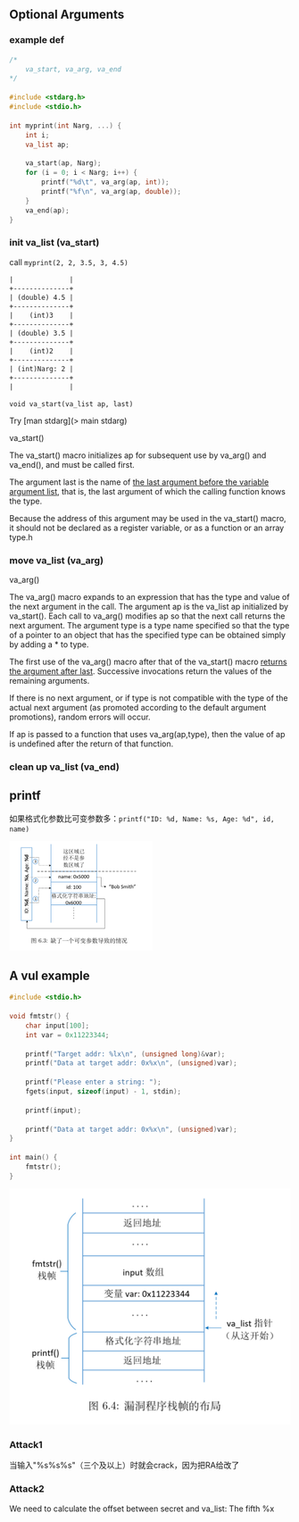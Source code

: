 

## Optional Arguments

### example def

```c
/*
    va_start, va_arg, va_end
*/

#include <stdarg.h>
#include <stdio.h>

int myprint(int Narg, ...) {
    int i;
    va_list ap;
    
    va_start(ap, Narg);
    for (i = 0; i < Narg; i++) {
        printf("%d\t", va_arg(ap, int));
        printf("%f\n", va_arg(ap, double));
    }
    va_end(ap);
}
```

### init va_list (va_start)

call `myprint(2, 2, 3.5, 3, 4.5)`

```
|              |
+--------------+
| (double) 4.5 |
+--------------+
|    (int)3    |
+--------------+
| (double) 3.5 |
+--------------+
|    (int)2    |
+--------------+
| (int)Narg: 2 |
+--------------+
|              |
```

`void va_start(va_list ap, last)` 

Try [man stdarg](> main stdarg)

va_start()

The va_start() macro initializes ap for subsequent use by va_arg() and va_end(), and must be called first.

The argument last is the name of <u>the last argument before the variable argument list</u>, that is, the last argument of which the calling function knows the type.<!--在这里就是...前的最后一个参数Narg-->

Because the address of this argument may be used in the va_start() macro, it should not be declared as a register variable, or as a function or an array type.h

### move va_list (va_arg)

va_arg()

The va_arg() macro expands to an expression that has the type and value of the next argument in the call. The argument ap is the va_list ap initialized by va_start(). Each call to va_arg() modifies ap so that the next call returns the next argument. The argument type is a type name specified so that the type of a pointer to an object that has the specified type can be obtained simply by adding a * to type.

The first use of the va_arg() macro after that of the va_start() macro <u>returns the argument after last</u>. Successive invocations return the values of the remaining arguments.

If there is no next argument, or if type is not compatible with the type of the actual next argument (as promoted according to the default argument promotions), random errors will occur.

If ap is passed to a function that uses va_arg(ap,type), then the value of ap is undefined after the return of that function.

### clean up va_list (va_end)

## printf

如果格式化参数比可变参数多：`printf("ID: %d, Name: %s, Age: %d", id, name)`

<img src="assets/image-20210414105449556.png" style="zoom: 25%;" />

## A vul example

```c
#include <stdio.h>

void fmtstr() {
    char input[100];
    int var = 0x11223344;

    printf("Target addr: %lx\n", (unsigned long)&var);
    printf("Data at target addr: 0x%x\n", (unsigned)var);

    printf("Please enter a string: ");
    fgets(input, sizeof(input) - 1, stdin);

    printf(input);

    printf("Data at target addr: 0x%x\n", (unsigned)var);
}

int main() {
    fmtstr();
}
```

![](assets/image-20210414110825175.png)

### Attack1

当输入"%s%s%s"（三个及以上）时就会crack，因为把RA给改了

### Attack2

We need to calculate the offset between secret and va_list: The fifth %x